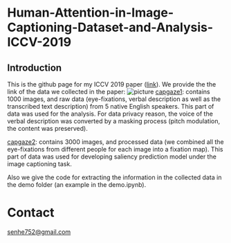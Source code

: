 # Human-Attention-in-Image-Captioning-Dataset-and-Analysis-ICCV-2019
## Introduction
This is the github page for my ICCV 2019 paper ([link](https://arxiv.org/pdf/1903.02499.pdf)).
We provide the the link of the data we collected in the paper:
![picture](/fg/data.png)
[capgaze1](https://drive.google.com/open?id=1qlOCr8TX6dmAxhlCob79X29riyQ_MRlq): contains 1000 images, and raw data (eye-fixations, verbal description as well as the transcribed text description) from 5 native English speakers. This part of data was used for the analysis. For data privacy reason, the voice of the verbal description was converted by a masking process (pitch modulation, the content was preserved).

[capgaze2](https://drive.google.com/drive/folders/1ghe3_7tdx2f3ejiKEnv6w_JJ39-9c9eB?usp=sharing): contains 3000 images, and processed data (we combined all the eye-fixations from different people for each image into a fixation map). This part of data was used for developing saliency prediction model under the image captioning task.

Also we give the code for extracting the information in the collected data in the demo folder (an example in the demo.ipynb).

# Contact
<senhe752@gmail.com>
